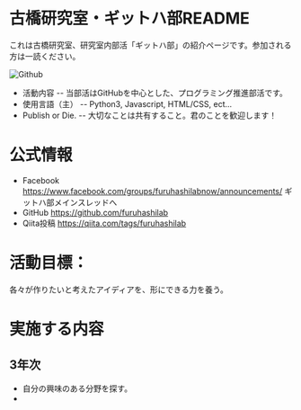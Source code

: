 # 古橋研究室・ギットハ部README
これは古橋研究室、研究室内部活「ギットハ部」の紹介ページです。参加される方は一読ください。

<img src="http://penguinlab.jp/blog/wp-content/uploads/Octocat.png" alt="Github" title="github">

* 活動内容 -- 当部活はGitHubを中心とした、プログラミング推進部活です。
* 使用言語（主） -- Python3, Javascript, HTML/CSS, ect...
* Publish or Die. -- 大切なことは共有すること。君のことを歓迎します！

# 公式情報
* Facebook https://www.facebook.com/groups/furuhashilabnow/announcements/ ギットハ部メインスレッドへ
* GitHub https://github.com/furuhashilab
* Qiita投稿 https://qiita.com/tags/furuhashilab

# 活動目標：
各々が作りたいと考えたアイディアを、形にできる力を養う。

# 実施する内容
## 3年次
* 自分の興味のある分野を探す。
* 



